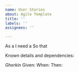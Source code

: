 ```yaml
---
name: User Stories
about: Agile Template
title: ''
labels: ''
assignees: ''

---
```


As a <role>
I need a <function>
So that <some benefit>

Known details and dependencies:

*Gherkin*
Given:
When:
Then:
